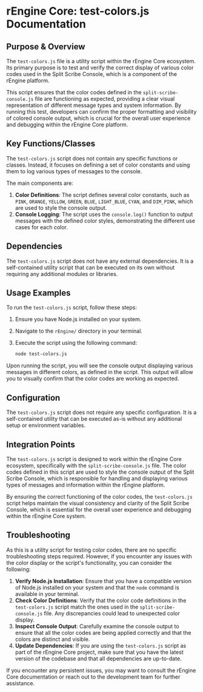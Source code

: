 # rEngine Core: test-colors.js Documentation

## Purpose & Overview

The `test-colors.js` file is a utility script within the rEngine Core ecosystem. Its primary purpose is to test and verify the correct display of various color codes used in the Split Scribe Console, which is a component of the rEngine platform.

This script ensures that the color codes defined in the `split-scribe-console.js` file are functioning as expected, providing a clear visual representation of different message types and system information. By running this test, developers can confirm the proper formatting and visibility of colored console output, which is crucial for the overall user experience and debugging within the rEngine Core platform.

## Key Functions/Classes

The `test-colors.js` script does not contain any specific functions or classes. Instead, it focuses on defining a set of color constants and using them to log various types of messages to the console.

The main components are:

1. **Color Definitions**: The script defines several color constants, such as `PINK`, `ORANGE`, `YELLOW`, `GREEN`, `BLUE`, `LIGHT_BLUE`, `CYAN`, and `DIM_PINK`, which are used to style the console output.
2. **Console Logging**: The script uses the `console.log()` function to output messages with the defined color styles, demonstrating the different use cases for each color.

## Dependencies

The `test-colors.js` script does not have any external dependencies. It is a self-contained utility script that can be executed on its own without requiring any additional modules or libraries.

## Usage Examples

To run the `test-colors.js` script, follow these steps:

1. Ensure you have Node.js installed on your system.
2. Navigate to the `rEngine/` directory in your terminal.
3. Execute the script using the following command:

   ```bash
   node test-colors.js
   ```

Upon running the script, you will see the console output displaying various messages in different colors, as defined in the script. This output will allow you to visually confirm that the color codes are working as expected.

## Configuration

The `test-colors.js` script does not require any specific configuration. It is a self-contained utility that can be executed as-is without any additional setup or environment variables.

## Integration Points

The `test-colors.js` script is designed to work within the rEngine Core ecosystem, specifically with the `split-scribe-console.js` file. The color codes defined in this script are used to style the console output of the Split Scribe Console, which is responsible for handling and displaying various types of messages and information within the rEngine platform.

By ensuring the correct functioning of the color codes, the `test-colors.js` script helps maintain the visual consistency and clarity of the Split Scribe Console, which is essential for the overall user experience and debugging within the rEngine Core system.

## Troubleshooting

As this is a utility script for testing color codes, there are no specific troubleshooting steps required. However, if you encounter any issues with the color display or the script's functionality, you can consider the following:

1. **Verify Node.js Installation**: Ensure that you have a compatible version of Node.js installed on your system and that the `node` command is available in your terminal.
2. **Check Color Definitions**: Verify that the color code definitions in the `test-colors.js` script match the ones used in the `split-scribe-console.js` file. Any discrepancies could lead to unexpected color display.
3. **Inspect Console Output**: Carefully examine the console output to ensure that all the color codes are being applied correctly and that the colors are distinct and visible.
4. **Update Dependencies**: If you are using the `test-colors.js` script as part of the rEngine Core project, make sure that you have the latest version of the codebase and that all dependencies are up-to-date.

If you encounter any persistent issues, you may want to consult the rEngine Core documentation or reach out to the development team for further assistance.
